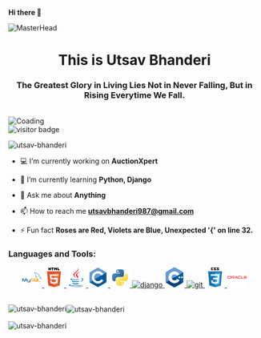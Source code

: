 **Hi there 👋**<p></p>![MasterHead](https://mir-s3-cdn-cf.behance.net/project_modules/max_1200/79731568097599.5b50bca477735.jpg)
<h1 align="center">This is Utsav Bhanderi</h1>

<h3 align="center">The Greatest Glory in Living Lies Not in Never Falling, But in Rising Everytime We Fall.</h3><br>
<img align="right" alt="Coading" width="510" src="https://mir-s3-cdn-cf.behance.net/project_modules/fs/81bb4b165684019.640b6038d133e.gif">
<p align="left"><img src="https://visitor-badge.laobi.icu/badge?page_id=page.id" alt="visitor badge"/></p>
<p align="left"><img src="https://komarev.com/ghpvc/?username=utsav-bhanderi&label=Profile%20views&color=0e75b6&style=flat" alt="utsav-bhanderi" /></p>

- 💻 I’m currently working on **AuctionXpert**

- 🌱 I’m currently learning **Python, Django**

- 💬 Ask me about **Anything**

- 📫 How to reach me **utsavbhanderi987@gmail.com**

- ⚡ Fun fact **Roses are Red, Violets are Blue, Unexpected '{' on line 32.**

<h3 align="left">Languages and Tools:</h3>
<p align="center">
<a href="https://www.mysql.com/" target="_blank" rel="noreferrer"> <img src="https://raw.githubusercontent.com/devicons/devicon/master/icons/mysql/mysql-original-wordmark.svg" alt="mysql" width="40" height="40"/> </a>
<a href="https://www.w3.org/html/" target="_blank" rel="noreferrer"> <img src="https://raw.githubusercontent.com/devicons/devicon/master/icons/html5/html5-original-wordmark.svg" alt="html5" width="40" height="40"/> </a>
<a href="https://www.java.com" target="_blank" rel="noreferrer"> <img src="https://raw.githubusercontent.com/devicons/devicon/master/icons/java/java-original.svg" alt="java" width="40" height="40"/> </a>
<a href="https://www.cprogramming.com/" target="_blank" rel="noreferrer"> <img src="https://raw.githubusercontent.com/devicons/devicon/master/icons/c/c-original.svg" alt="c" width="40" height="40"/> </a>
<a href="https://www.python.org" target="_blank" rel="noreferrer"> <img src="https://raw.githubusercontent.com/devicons/devicon/master/icons/python/python-original.svg" alt="python" width="40" height="40"/> </a>
<a href="https://www.djangoproject.com/" target="_blank" rel="noreferrer"> <img src="https://cdn.worldvectorlogo.com/logos/django.svg" alt="django" width="40" height="40"/> </a>
<a href="https://www.w3schools.com/cpp/" target="_blank" rel="noreferrer"> <img src="https://raw.githubusercontent.com/devicons/devicon/master/icons/cplusplus/cplusplus-original.svg" alt="cplusplus" width="40" height="40"/> </a>
<a href="https://git-scm.com/" target="_blank" rel="noreferrer"> <img src="https://www.vectorlogo.zone/logos/git-scm/git-scm-icon.svg" alt="git" width="40" height="40"/> </a>
<a href="https://www.w3schools.com/css/" target="_blank" rel="noreferrer"> <img src="https://raw.githubusercontent.com/devicons/devicon/master/icons/css3/css3-original-wordmark.svg" alt="css3" width="40" height="40"/> 
<a href="https://www.oracle.com/" target="_blank" rel="noreferrer"> <img src="https://raw.githubusercontent.com/devicons/devicon/master/icons/oracle/oracle-original.svg" alt="oracle" width="40" height="40"/></a></p>

<p><br><img align="left" src="https://github-readme-stats.vercel.app/api/top-langs?username=utsav-bhanderi&show_icons=true&locale=en&layout=compact&theme=dracula" alt="utsav-bhanderi" /><img align="center"src="https://github-readme-stats.vercel.app/api?username=utsav-bhanderi&show_icons=true&locale=en&theme=dracula" alt="utsav-bhanderi" /></p>
<p><img align="center" src="https://github-readme-streak-stats.herokuapp.com/?user=utsav-bhanderi&&theme=dracula" alt="utsav-bhanderi" /></p>
